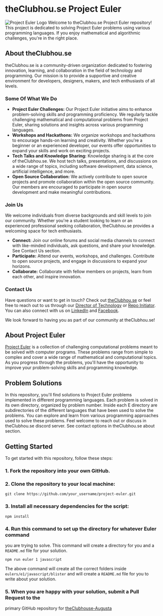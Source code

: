# theClubhou.se Project Euler
![Project Euler Logo](https://projecteuler.net/themes/logo_default.png)
Welcome to theClubhou.se Project Euler repository! This project is dedicated 
to solving Project Euler problems using various programming languages. If you 
enjoy mathematical and algorithmic challenges, you're in the right place.

## About theClubhou.se
theClubhou.se is a community-driven organization dedicated to fostering 
innovation, learning, and collaboration in the field of technology and 
programming. Our mission is to provide a supportive and creative environment 
for developers, designers, makers, and tech enthusiasts of all levels.

### Some Of What We Do
- **Project Euler Challenges:** Our Project Euler initiative aims to enhance 
problem-solving skills and programming proficiency. We regularly tackle 
challenging mathematical and computational problems from Project Euler, 
sharing solutions and insights across various programming languages.
- **Workshops and Hackathons:** We organize workshops and hackathons to 
encourage hands-on learning and creativity. Whether you're a beginner or an 
experienced developer, our events offer opportunities to expand your skills 
and work on exciting projects.
- **Tech Talks and Knowledge Sharing:** Knowledge sharing is at the core of 
theClubhou.se. We host tech talks, presentations, and discussions on a wide 
range of topics, including software development, data science, artificial 
intelligence, and more.
- **Open Source Collaboration:** We actively contribute to open source 
projects and promote collaboration within the open source community. Our 
members are encouraged to participate in open source development and make 
meaningful contributions.

### Join Us
We welcome individuals from diverse backgrounds and skill levels to join 
our community. Whether you're a student looking to learn or an experienced 
professional seeking collaboration, theClubhou.se provides a welcoming space 
for tech enthusiasts.

- **Connect:** Join our online forums and social media channels to connect 
with like-minded individuals, ask questions, and share your knowledge. See 
Contact Us section.
- **Participate:** Attend our events, workshops, and challenges. Contribute to 
open source projects, and engage in discussions to expand your horizons.
- **Collaborate:** Collaborate with fellow members on projects, learn from each 
other, and inspire innovation.

### Contact Us
Have questions or want to get in touch? Check out 
[theClubhou.se](https://theClubhou.se) or feel free to reach out to us through
our [Director of Technology](https://github.com/blister) or 
[Repo Initiator](https://github.com/asterihoku). You can also connect
with us on [LinkedIn](https://www.linkedin.com/company/theclubhou-se/) 
and [Facebook](https://www.facebook.com/theClubhouseAugusta).

We look forward to having you as part of our community at theClubhou.se! 

## About Project Euler

[Project Euler](https://projecteuler.net/) is a collection of challenging 
computational problems meant to be solved with computer programs. These 
problems range from simple to complex and cover a wide range of mathematical 
and computational topics. As you progress through the problems, you'll have 
the opportunity to improve your problem-solving skills and programming 
knowledge.

## Problem Solutions

In this repository, you'll find solutions to Project Euler problems 
implemented in different programming languages. Each problem is solved in its 
own directory, organized by problem number. Inside each E directory are 
subdirectories of the different languages that have been used to solve the 
problems. You can explore and learn from various programming approaches used to 
solve these problems. Feel welcome to reach out or discuss in theClubhou.se 
discord server. See contact options in theClubhou.se about section.

## Getting Started

To get started with this repository, follow these steps:

### 1. Fork the repository into your own GitHub.
### 2. Clone the repository to your local machine:
 ```console
git clone https://github.com/your_username/project-euler.git
```
### 3. Install all necessary dependencies for the script:
```console
npm install 
```
### 4. Run this command to set up the directory for whatever Euler command
you are trying to solve. This command will create a directory for you 
and a `README.md` file for your solution.
```console
npm run euler 1 javascript
```
The above command will create all the correct folders inside 
`eulers/e1/javascript/blister` and will create a `README.md` file for you
to write about your solution.
### 5. When you are happy with your solution, submit a Pull Request to the 
primary GitHub repository for [theClubhouse-Augusta](theClubhouse-Augusta/project-euler)

